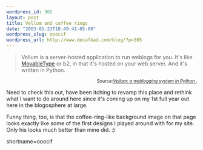 ```yaml
--- 
wordpress_id: 365
layout: post
title: Vellum and coffee rings
date: "2003-01-23T18:49:41-05:00"
wordpress_slug: ooocif
wordpress_url: http://www.decafbad.com/blog/?p=365
---
```

<blockquote cite="http://www.kryogenix.org/code/vellum/">Vellum is a server-hosted application to run weblogs for you. It's like <a href="http://www.decafbad.com/twiki/bin/view/Main/MovableType">MovableType</a> or b2, in that it's hosted on your web server. And it's written in Python. </blockquote><div class="credit" align="right"><small>Source:<cite><a href="http://www.kryogenix.org/code/vellum/">Vellum: a weblogging system in Python </a></cite>.</small></div>
<p>Need to check this out, have been itching to revamp this place and rethink what I want to do around here since it's coming up on my 1st full year out here in the blogosphere at large.</p>
<p>Funny thing, too, is that the coffee-ring-like background image on that page looks exactly like some of the first designs I played around with for my site.  Only his looks much better than mine did.  :)</p>
<!--more-->
shortname=ooocif
